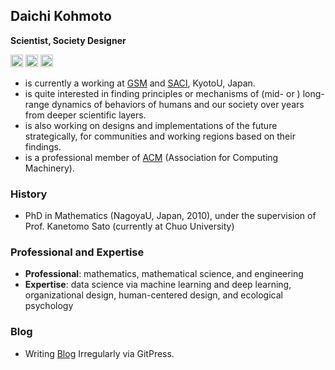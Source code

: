 ## Daichi Kohmoto

**Scientist, Society Designer**

<a href='https://www.linkedin.com/in/kohmotodaichi/'><img src="https://user-images.githubusercontent.com/83442679/116664547-99e44680-a9d3-11eb-9bff-ee19e4d61325.png" width="20"></a> <a href='https://twitter.com/dkohmoto'><img src="https://user-images.githubusercontent.com/83442679/116664994-2bec4f00-a9d4-11eb-93ee-104929336fb3.png" width="20"></a> <a href='https://www.facebook.com/kohmoto.daichi'><img src="https://user-images.githubusercontent.com/83442679/116664723-cef09900-a9d3-11eb-91e1-489f21124880.png" width="20"></a>

- is currently a working at [GSM](https://www.med.kyoto-u.ac.jp/en/) and [SACI](https://www.saci.kyoto-u.ac.jp/en/), KyotoU, Japan. 
- is quite interested in finding principles or mechanisms of (mid- or ) long-range dynamics of behaviors of humans and our society over years from deeper scientific layers. 
- is also working on designs and implementations of the future strategically, for communities and working regions based on their findings. 
- is a professional member of [ACM](https://www.acm.org) (Association for Computing Machinery).

### History

- PhD in Mathematics (NagoyaU, Japan, 2010), under the supervision of Prof. Kanetomo Sato (currently at Chuo University)

### Professional and Expertise

- **Professional**: mathematics, mathematical science, and engineering
- **Expertise**: data science via machine learning and deep learning, organizational design, human-centered design, and ecological psychology


### Blog

- Writing [Blog](https://gitpress.io/u/1528) Irregularly via GitPress.
